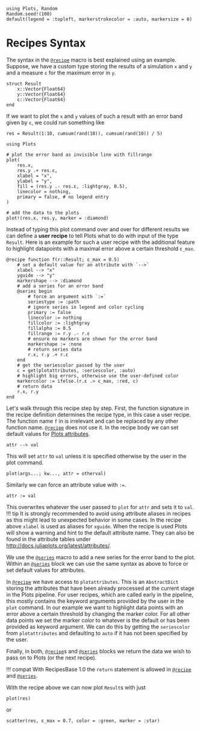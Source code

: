 ```@setup syntax
using Plots, Random
Random.seed!(100)
default(legend = :topleft, markerstrokecolor = :auto, markersize = 6)
```

# Recipes Syntax

The syntax in the [`@recipe`](@ref) macro is best explained using an example.
Suppose, we have a custom type storing the results of a simulation `x` and `y` and a measure `ε` for the maximum error in `y`.

```@example syntax
struct Result
    x::Vector{Float64}
    y::Vector{Float64}
    ε::Vector{Float64}
end
```

If we want to plot the `x` and `y` values of such a result with an error band given by `ε`, we could run something like
```@example syntax
res = Result(1:10, cumsum(rand(10)), cumsum(rand(10)) / 5)

using Plots

# plot the error band as invisible line with fillrange
plot(
    res.x,
    res.y .+ res.ε,
    xlabel = "x",
    ylabel = "y",
    fill = (res.y .- res.ε, :lightgray, 0.5),
    linecolor = nothing,
    primary = false, # no legend entry
)

# add the data to the plots
plot!(res.x, res.y, marker = :diamond)
```

Instead of typing this plot command over and over for different results we can define a **user recipe** to tell Plots what to do with input of the type `Result`.
Here is an example for such a user recipe with the additional feature to highlight datapoints with a maximal error above a certain threshold `ε_max`.

```@example syntax
@recipe function f(r::Result; ε_max = 0.5)
    # set a default value for an attribute with `-->`
    xlabel --> "x"
    yguide --> "y"
    markershape --> :diamond
    # add a series for an error band
    @series begin
        # force an argument with `:=`
        seriestype := :path
        # ignore series in legend and color cycling
        primary := false
        linecolor := nothing
        fillcolor := :lightgray
        fillalpha := 0.5
        fillrange := r.y .- r.ε
        # ensure no markers are shown for the error band
        markershape := :none
        # return series data
        r.x, r.y .+ r.ε
    end
    # get the seriescolor passed by the user
    c = get(plotattributes, :seriescolor, :auto)
    # highlight big errors, otherwise use the user-defined color
    markercolor := ifelse.(r.ε .> ε_max, :red, c)
    # return data
    r.x, r.y
end
```

Let's walk through this recipe step by step.
First, the function signature in the recipe definition determines the recipe type, in this case a user recipe.
The function name `f` in is irrelevant and can be replaced by any other function name.
[`@recipe`](@ref) does not use it.
In the recipe body we can set default values for [Plots attributes](http://docs.juliaplots.org/latest/attributes/).
```
attr --> val
```
This will set `attr` to `val` unless it is specified otherwise by the user in the plot command.
```
plot(args...; kw..., attr = otherval)
```
Similarly we can force an attribute value with `:=`.
```
attr := val
```
This overwrites whatever the user passed to `plot` for `attr` and sets it to `val`.
!!! tip
    It is strongly recommended to avoid using attribute aliases in recipes as this might lead to unexpected behavior in some cases.
    In the recipe above `xlabel` is used as aliases for `xguide`.
    When the recipe is used Plots will show a warning and hint to the default attribute name.
    They can also be found in the attribute tables under http://docs.juliaplots.org/latest/attributes/.

We use the [`@series`](@ref) macro to add a new series for the error band to the plot.
Within an [`@series`](@ref) block we can use the same syntax as above to force or set default values for attributes.

In [`@recipe`](@ref) we have access to `plotattributes`. This is an `AbstractDict` storing the attributes that have been already processed at the current stage in the Plots pipeline.
For user recipes, which are called early in the pipeline, this mostly contains the keyword arguments provided by the user in the `plot` command.
In our example we want to highlight data points with an error above a certain threshold by changing the marker color.
For all other data points we set the marker color to whatever is the default or has been provided as keyword argument.
We can do this by getting the `seriescolor` from `plotattributes` and defaulting to `auto` if it has not been specified by the user.

Finally, in both, [`@recipe`](@ref)s and [`@series`](@ref) blocks we return the data we wish to pass on to Plots (or the next recipe).

!!! compat
    With RecipesBase 1.0 the `return` statement is allowed in [`@recipe`](@ref) and [`@series`](@ref).

With the recipe above we can now plot `Result`s with just

```@example syntax
plot(res)
```

or

```@example syntax
scatter(res, ε_max = 0.7, color = :green, marker = :star)
```

